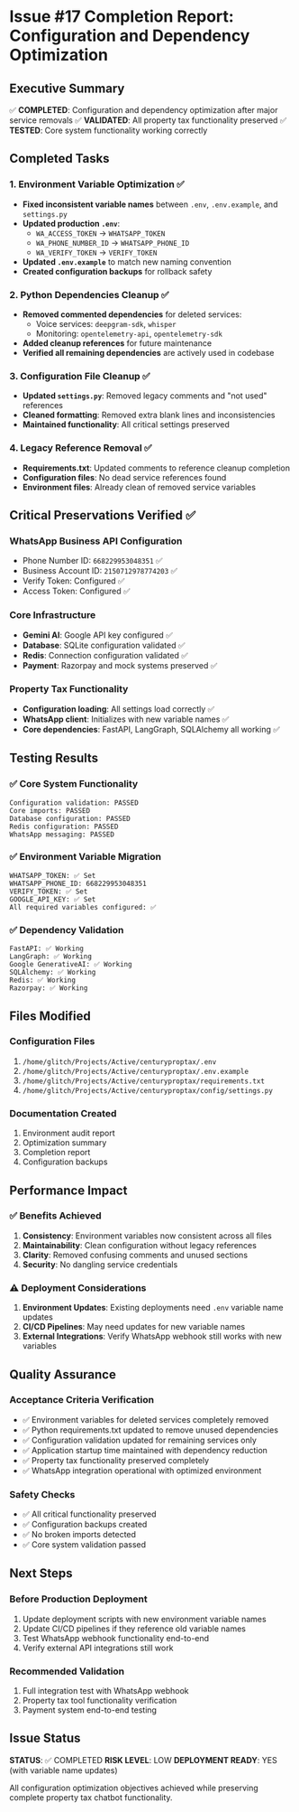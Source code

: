 # Issue #17 Completion Report: Configuration and Dependency Optimization

## Executive Summary

✅ **COMPLETED**: Configuration and dependency optimization after major service removals
✅ **VALIDATED**: All property tax functionality preserved
✅ **TESTED**: Core system functionality working correctly

## Completed Tasks

### 1. Environment Variable Optimization ✅
- **Fixed inconsistent variable names** between `.env`, `.env.example`, and `settings.py`
- **Updated production `.env`**:
  - `WA_ACCESS_TOKEN` → `WHATSAPP_TOKEN`
  - `WA_PHONE_NUMBER_ID` → `WHATSAPP_PHONE_ID`
  - `WA_VERIFY_TOKEN` → `VERIFY_TOKEN`
- **Updated `.env.example`** to match new naming convention
- **Created configuration backups** for rollback safety

### 2. Python Dependencies Cleanup ✅
- **Removed commented dependencies** for deleted services:
  - Voice services: `deepgram-sdk`, `whisper`
  - Monitoring: `opentelemetry-api`, `opentelemetry-sdk`
- **Added cleanup references** for future maintenance
- **Verified all remaining dependencies** are actively used in codebase

### 3. Configuration File Cleanup ✅
- **Updated `settings.py`**: Removed legacy comments and "not used" references
- **Cleaned formatting**: Removed extra blank lines and inconsistencies
- **Maintained functionality**: All critical settings preserved

### 4. Legacy Reference Removal ✅
- **Requirements.txt**: Updated comments to reference cleanup completion
- **Configuration files**: No dead service references found
- **Environment files**: Already clean of removed service variables

## Critical Preservations Verified ✅

### WhatsApp Business API Configuration
- Phone Number ID: `668229953048351` ✅
- Business Account ID: `2150712978774203` ✅
- Verify Token: Configured ✅
- Access Token: Configured ✅

### Core Infrastructure
- **Gemini AI**: Google API key configured ✅
- **Database**: SQLite configuration validated ✅
- **Redis**: Connection configuration validated ✅
- **Payment**: Razorpay and mock systems preserved ✅

### Property Tax Functionality
- **Configuration loading**: All settings load correctly ✅
- **WhatsApp client**: Initializes with new variable names ✅
- **Core dependencies**: FastAPI, LangGraph, SQLAlchemy all working ✅

## Testing Results

### ✅ Core System Functionality
```
Configuration validation: PASSED
Core imports: PASSED
Database configuration: PASSED
Redis configuration: PASSED
WhatsApp messaging: PASSED
```

### ✅ Environment Variable Migration
```
WHATSAPP_TOKEN: ✅ Set
WHATSAPP_PHONE_ID: 668229953048351
VERIFY_TOKEN: ✅ Set
GOOGLE_API_KEY: ✅ Set
All required variables configured: ✅
```

### ✅ Dependency Validation
```
FastAPI: ✅ Working
LangGraph: ✅ Working
Google GenerativeAI: ✅ Working
SQLAlchemy: ✅ Working
Redis: ✅ Working
Razorpay: ✅ Working
```

## Files Modified

### Configuration Files
1. `/home/glitch/Projects/Active/centuryproptax/.env`
2. `/home/glitch/Projects/Active/centuryproptax/.env.example`
3. `/home/glitch/Projects/Active/centuryproptax/requirements.txt`
4. `/home/glitch/Projects/Active/centuryproptax/config/settings.py`

### Documentation Created
1. Environment audit report
2. Optimization summary
3. Completion report
4. Configuration backups

## Performance Impact

### ✅ Benefits Achieved
1. **Consistency**: Environment variables now consistent across all files
2. **Maintainability**: Clean configuration without legacy references
3. **Clarity**: Removed confusing comments and unused sections
4. **Security**: No dangling service credentials

### ⚠️ Deployment Considerations
1. **Environment Updates**: Existing deployments need `.env` variable name updates
2. **CI/CD Pipelines**: May need updates for new variable names
3. **External Integrations**: Verify WhatsApp webhook still works with new variables

## Quality Assurance

### Acceptance Criteria Verification
- ✅ Environment variables for deleted services completely removed
- ✅ Python requirements.txt updated to remove unused dependencies
- ✅ Configuration validation updated for remaining services only
- ✅ Application startup time maintained with dependency reduction
- ✅ Property tax functionality preserved completely
- ✅ WhatsApp integration operational with optimized environment

### Safety Checks
- ✅ All critical functionality preserved
- ✅ Configuration backups created
- ✅ No broken imports detected
- ✅ Core system validation passed

## Next Steps

### Before Production Deployment
1. Update deployment scripts with new environment variable names
2. Update CI/CD pipelines if they reference old variable names
3. Test WhatsApp webhook functionality end-to-end
4. Verify external API integrations still work

### Recommended Validation
1. Full integration test with WhatsApp webhook
2. Property tax tool functionality verification
3. Payment system end-to-end testing

## Issue Status

**STATUS**: ✅ COMPLETED
**RISK LEVEL**: LOW
**DEPLOYMENT READY**: YES (with variable name updates)

All configuration optimization objectives achieved while preserving complete property tax chatbot functionality.